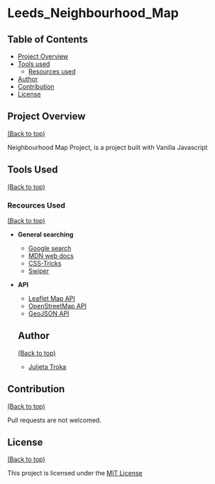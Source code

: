 # Leeds_Neighbourhood_Map

## Table of Contents

- [Project Overview](#project-overview)
- [Tools used](#tools-used)
     - [Resources used](#resources-used)
- [Author](#author)
- [Contribution](#contribution)
- [License](#license)


## Project Overview

[(Back to top)](#table-of-contents)

Neighbourhood Map Project, is a project built with Vanilla Javascript 

## Tools Used

[(Back to top)](#table-of-contents)

### Recources Used

[(Back to top)](#table-of-contents)

- **General searching**
  - [Google search](https://www.google.com/)
  - [MDN web docs](https://developer.mozilla.org/en-US/)
  - [CSS-Tricks](https://css-tricks.com/)
  - [Swiper](https://swiperjs.com/)

- **API**
  - [Leaflet Map API](https://leafletjs.com/examples/quick-start/)
  - [OpenStreetMap API](https://www.openstreetmap.org/#map=13/53.7947/-1.5325)
  - [GeoJSON API](https://geojson.io/#map=10.71/53.8252/-1.4632)

  ## Author 

  [(Back to top)](#table-of-contents)

  - [Juljeta Troka](https://www.linkedin.com/in/juljetatroka/)


## Contribution 

[(Back to top)](#table-of-contents)

Pull requests are not welcomed.

## License 

[(Back to top)](#table-of-contents)

This project is licensed under the [MIT License](/LICENSE)